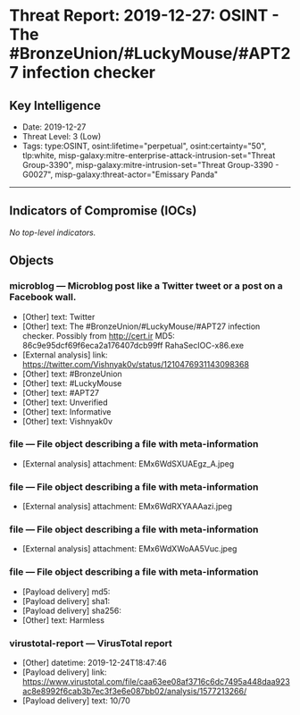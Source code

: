 # Threat Report: 2019-12-27: OSINT - The #BronzeUnion/#LuckyMouse/#APT27 infection checker


## Key Intelligence
* Date: 2019-12-27
* Threat Level: 3 (Low)
* Tags: type:OSINT, osint:lifetime="perpetual", osint:certainty="50", tlp:white, misp-galaxy:mitre-enterprise-attack-intrusion-set="Threat Group-3390", misp-galaxy:mitre-intrusion-set="Threat Group-3390 - G0027", misp-galaxy:threat-actor="Emissary Panda"

---

## Indicators of Compromise (IOCs)
_No top-level indicators._

## Objects
### microblog — Microblog post like a Twitter tweet or a post on a Facebook wall.
* [Other] text: Twitter
* [Other] text: The #BronzeUnion/#LuckyMouse/#APT27 infection checker. Possibly from http://cert.ir
MD5: 86c9e95dcf69f6eca2a176407dcb99ff
RahaSecIOC-x86.exe
* [External analysis] link: https://twitter.com/Vishnyak0v/status/1210476931143098368
* [Other] text: #BronzeUnion
* [Other] text: #LuckyMouse
* [Other] text: #APT27
* [Other] text: Unverified
* [Other] text: Informative
* [Other] text: Vishnyak0v

### file — File object describing a file with meta-information
* [External analysis] attachment: EMx6WdSXUAEgz_A.jpeg

### file — File object describing a file with meta-information
* [External analysis] attachment: EMx6WdRXYAAAazi.jpeg

### file — File object describing a file with meta-information
* [External analysis] attachment: EMx6WdXWoAA5Vuc.jpeg

### file — File object describing a file with meta-information
* [Payload delivery] md5: <md5>
* [Payload delivery] sha1: <sha1>
* [Payload delivery] sha256: <sha256>
* [Other] text: Harmless

### virustotal-report — VirusTotal report
* [Other] datetime: 2019-12-24T18:47:46
* [Payload delivery] link: https://www.virustotal.com/file/caa63ee08af3716c6dc7495a448daa923ac8e8992f6cab3b7ec3f3e6e087bb02/analysis/1577213266/
* [Payload delivery] text: 10/70
